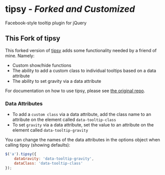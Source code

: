 # tipsy - *Forked and Customized*

Facebook-style tooltip plugin for jQuery

## This Fork of tipsy

This forked version of [tipsy](https://github.com/jaz303/tipsy/tree/master) adds some functionality needed by a friend of mine. Namely:

* Custom show/hide functions
* The ability to add a custom class to individual tooltips based on a data attribute
* The ability to set gravity via a data attribute

For documentation on how to use tipsy, please see [the original repo](https://github.com/jaz303/tipsy/tree/master).

### Data Attributes

* To add a `custom class` via a data attribute, add the class name to an attribute on the element called `data-tooltip-class`
* To set `gravity` via a data attribute, set the value to an attribute on the element called `data-tooltip-gravity`

You can change the names of the data attributes in the options object when calling tipsy (showing defaults):

```javascript
$('a').tipsy({
	dataGravity: 'data-tooltip-gravity',
	dataClass: 'data-tooltip-class'
});
```
